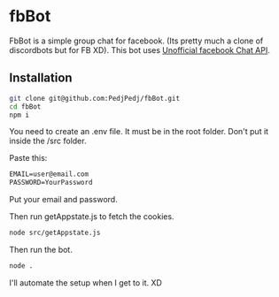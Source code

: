 # fbBot

FbBot is a simple group chat for facebook. (Its pretty much a clone of discordbots but for FB XD).
This bot uses [Unofficial facebook Chat API](https://github.com/Schmavery/facebook-chat-api).

## Installation

```bash
git clone git@github.com:PedjPedj/fbBot.git
cd fbBot
npm i
```

You need to create an .env file. It must be in the root folder. Don't put it inside the /src folder.

Paste this:

```txt
EMAIL=user@email.com
PASSWORD=YourPassword
```

Put your email and password.

Then run getAppstate.js to fetch the cookies.

```bash
node src/getAppstate.js
```

Then run the bot.

```bash
node .
```

I'll automate the setup when I get to it. XD
